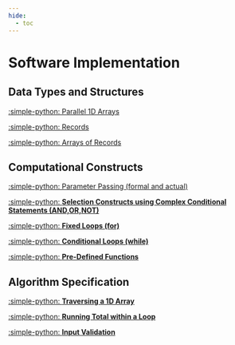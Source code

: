 ```yaml
---
hide:
  - toc
---
```


# Software Implementation

## Data Types and Structures

[:simple-python: Parallel 1D Arrays](6.1_Parallel_1D_Arrays.md)

[:simple-python: Records](6.2_Records.md)

[:simple-python: Arrays of Records](6.3_Arrays_of_Records.md)

## Computational Constructs

[:simple-python: Parameter Passing (formal and actual)](5.4_Simple_Conditional_Statements.md)

[:simple-python: __Selection Constructs using Complex Conditional Statements (AND,OR,NOT)__](5.5_Complex_Conditional_Statements.md)

[:simple-python: __Fixed Loops (for)__](5.6_Fixed_Loops_(for).md)

[:simple-python: __Conditional Loops (while)__](5.7_Conditional_Loops_(while).md)

[:simple-python: __Pre-Defined Functions__](5.8_Pre_Defined_Functions.md)

## Algorithm Specification

[:simple-python: __Traversing a 1D Array__](5.9_Traversing_a_1d_Array.md)

[:simple-python: __Running Total within a Loop__](5.10_Running_Total_Within_a_Loop.md)

[:simple-python: __Input Validation__](5.11_Input_Validation.md)





